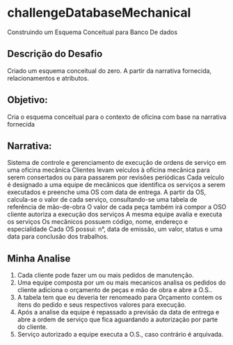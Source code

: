 # challengeDatabaseMechanical
 Construindo um Esquema Conceitual para Banco De dados


  ## Descrição do Desafio
  Criado um esquema conceitual do zero. A partir da narrativa fornecida, relacionamentos e atributos. 

  ## Objetivo:
  Cria o esquema conceitual para o contexto de oficina com base na narrativa fornecida

  ## Narrativa:
  Sistema de controle e gerenciamento de execução de ordens de serviço em uma oficina mecânica
Clientes levam veículos à oficina mecânica para serem consertados ou para passarem por revisões  periódicas
Cada veículo é designado a uma equipe de mecânicos que identifica os serviços a serem executados e preenche uma OS com data de entrega.
A partir da OS, calcula-se o valor de cada serviço, consultando-se uma tabela de referência de mão-de-obra
O valor de cada peça também irá compor a OSO cliente autoriza a execução dos serviços
A mesma equipe avalia e executa os serviços
Os mecânicos possuem código, nome, endereço e especialidade
Cada OS possui: n°, data de emissão, um valor, status e uma data para conclusão dos trabalhos.


## Minha Analise
  1. Cada cliente pode fazer um ou mais pedidos de manutenção. 
  2. Uma equipe composta por um ou mais mecanicos analisa os pedidos do cliente adiciona o orçamento de peças e mão de obra e abre a O.S..
  3. A tabela tem que eu deveria ter renomeado para Orçamento contem os itens do pedido e seus respectivos valores para execução.
  4. Após a analise da equipe é repassado a previsão da data de entrega e abre a ordem de serviço que fica aguardando a autorização por parte do cliente.
  5. Serviço autorizado a equipe executa a O.S., caso contrário é arquivada.
